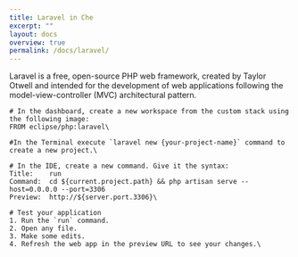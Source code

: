 ```yaml
---
title: Laravel in Che
excerpt: ""
layout: docs
overview: true
permalink: /docs/laravel/
---
```

Laravel is a free, open-source PHP web framework, created by Taylor Otwell and intended for the development of web applications following the model-view-controller (MVC) architectural pattern.
```text  
# In the dashboard, create a new workspace from the custom stack using the following image:
FROM eclipse/php:laravel\
```

```text  
#In the Terminal execute `laravel new {your-project-name}` command to create a new project.\
```

```text  
# In the IDE, create a new command. Give it the syntax:
Title:    run
Command:  cd ${current.project.path} && php artisan serve --host=0.0.0.0 --port=3306
Preview:  http://${server.port.3306}\
```

```text  
# Test your application
1. Run the `run` command.
2. Open any file.
3. Make some edits.
4. Refresh the web app in the preview URL to see your changes.\
```
